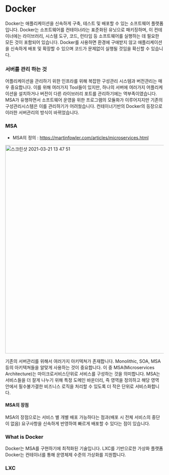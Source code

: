 # Docker
Docker는 애플리케이션을 신속하게 구축, 테스트 및 배포할 수 있는 소프트웨어 플랫폼입니다. Docker는 소프트웨어를 컨테이너라는 표준화된 유닛으로 패키징하며, 이 컨테이너에는 라이브러리, 시스템 도구, 코드, 런타임 등 소프트웨어를 실행하는 데 필요한 모든 것이 포함되어 있습니다. Docker를 사용하면 환경에 구애받지 않고 애플리케이션을 신속하게 배포 및 확장할 수 있으며 코드가 문제없이 실행될 것임을 확신할 수 있습니다.

### 서버를 관리 하는 것
어플리케이션을 관리하기 위한 인프라를 위해 복잡한 구성관리 시스템과 버전관리는 매우 중요합니다. 이를 위해 여러가지 Tool들이 있지만, 하나의 서버에 여러가지 어플리케이션을 설치하거나 버전이 다른 라이브러리 포트를 관리하기에는 역부족이였습니다. MSA가 유행하면서 소프트웨어 운영을 위한 프로그램의 모듈화가 이루어지지만 기존의 구성관리시스템은 이를 관리하기가 어려웠습니다. 컨테이너기반의 Docker의 등장으로 이러한 서버관리의 방식이 바뀌었습니다. 

### MSA
 - MSA의 정의 : https://martinfowler.com/articles/microservices.html
<img width="662" alt="스크린샷 2021-03-21 13 47 51" src="https://user-images.githubusercontent.com/45285053/111894238-7fba5e80-8a4c-11eb-96f6-4260e74cfc86.png">

기존의 서버관리를 위해서 여러가지 아키텍쳐가 존재합니다. Monolithic, SOA, MSA등의 아키텍쳐들을 알맞게 사용하는 것이 중요합니다. 이 중 MSA(Microservices Architecture)는 마이크로서비스단위로 서비스를 구성하는 것을 의미합니다. MSA는 서비스들을 더 잘게 나누기 위해 특정 도메인 바운더리, 즉 영역을 정의하고 해당 영역 안에서 필수불가결한 비즈니스 로직을 처리할 수 있도록 더 작은 단위로 서비스화합니다.

#### MSA의 장점
MSA의 장점으로는 서비스 별 개별 배포 가능하다는 점과(배포 시 전체 서비스의 중단이 없음) 요구사항을 신속하게 반영하여 빠르게 배포할 수 있다는 점이 있습니다. 

### What is Docker 
Docker는 MSA를 구현하기에 최적화된 기술입니다. LXC를 기반으로한 가상화 플랫폼 Docker는 컨테이너를 통해 운영체제 수준의 가상화를 지원합니다. 

### LXC
